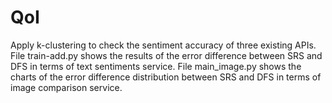 # QoI
Apply k-clustering to check the sentiment accuracy of three existing APIs.
File train-add.py shows the results of the error difference between SRS and DFS in terms of text sentiments service.
File main_image.py shows the charts of the error difference distribution between SRS and DFS in terms of image comparison service.
